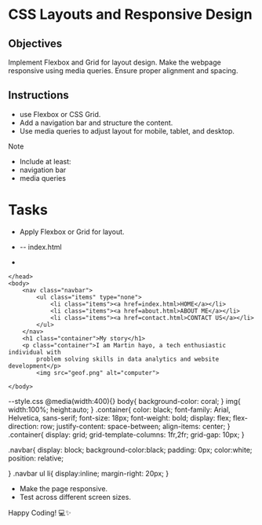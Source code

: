 # CSS Layouts and Responsive Design

## Objectives

Implement Flexbox and Grid for layout design.
Make the webpage responsive using media queries.
Ensure proper alignment and spacing.

## Instructions

- use Flexbox or CSS Grid.
- Add a navigation bar and structure the content.
- Use media queries to adjust layout for mobile, tablet, and desktop.

>[!NOTE]
>  - Include at least:
>  - navigation bar
>  - media queries

# Tasks

- Apply Flexbox or Grid for layout.
- -- index.html

- <!DOCTYPE html>
<html>
    <head>
        <link rel="stylesheet" href="style.css">
        <meta charset="UTF-8">
        <meta name="viewport" content="width=device-width, initial-scale=1.0"> 
        <meta name="description" content="responsive web design">
        <title></title>
        
    </head>
    <body>
        <nav class="navbar">
            <ul class="items" type="none">
                <li class="items"><a href=index.html>HOME</a></li>
                <li class="items"><a href=about.html>ABOUT ME</a></li>
                <li class="items"><a href=contact.html>CONTACT US</a></li>
            </ul>
        </nav>
        <h1 class="container">My story</h1>
        <p class="container">I am Martin hayo, a tech enthusiastic individual with 
            problem solving skills in data analytics and website development</p>
            <img src="geof.png" alt="computer">

    </body>
</html>

--style.css
@media(width:400){}
body{
    background-color: coral;
}
img{
    width:100%;
    height:auto;
}
.container{
    color: black;
    font-family: Arial, Helvetica, sans-serif;
    font-size: 18px;
    font-weight: bold;
    display: flex;
    flex-direction: row;
    justify-content: space-between;
    align-items: center;
}
.container{
    display: grid;
    grid-template-columns: 1fr,2fr;
    grid-gap: 10px;
}

.navbar{
    display: block;
    background-color:black;
    padding: 0px;
    color:white;
    position: relative;
    
}
.navbar ul li{
    display:inline;
    margin-right: 20px;
}

- Make the page responsive.
- Test across different screen sizes.

Happy Coding! 💻✨
